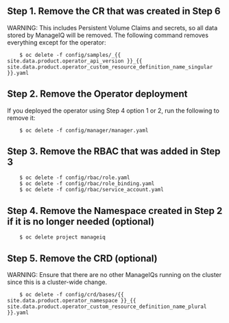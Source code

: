 ## Step 1. Remove the CR that was created in Step 6

WARNING: This includes Persistent Volume Claims and secrets, so all data stored by ManageIQ will be removed.
The following command removes everything except for the operator:

        $ oc delete -f config/samples/_{{ site.data.product.operator_api_version }}_{{ site.data.product.operator_custom_resource_definition_name_singular }}.yaml

## Step 2. Remove the Operator deployment

If you deployed the operator using Step 4 option 1 or 2, run the following to remove it:

        $ oc delete -f config/manager/manager.yaml

## Step 3. Remove the RBAC that was added in Step 3

        $ oc delete -f config/rbac/role.yaml
        $ oc delete -f config/rbac/role_binding.yaml
        $ oc delete -f config/rbac/service_account.yaml

## Step 4. Remove the Namespace created in Step 2 if it is no longer needed (optional)

        $ oc delete project manageiq

## Step 5. Remove the CRD (optional)

WARNING: Ensure that there are no other ManageIQs running on the cluster since this is a cluster-wide change.

        $ oc delete -f config/crd/bases/{{ site.data.product.operator_namespace }}_{{ site.data.product.operator_custom_resource_definition_name_plural }}.yaml
